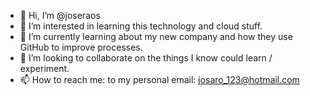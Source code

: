- 👋 Hi, I’m @joseraos
- 👀 I’m interested in learning this technology and cloud stuff.
- 🌱 I’m currently learning about my new company and how they use GitHub to improve processes.
- 💞️ I’m looking to collaborate on the things I know could learn / experiment.
- 📫 How to reach me: to my personal email: josaro_123@hotmail.com

<!---
joseraos/joseraos is a ✨ special ✨ repository because its `README.md` (this file) appears on your GitHub profile.
You can click the Preview link to take a look at your changes.
--->
